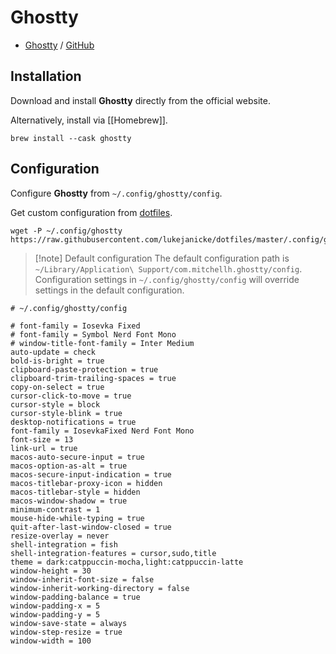 # Ghostty

- [Ghostty](https://ghostty.org) / [GitHub](https://github.com/ghostty-org/ghostty)

## Installation

Download and install **Ghostty** directly from the official website.

Alternatively, install via [[Homebrew]].

```shell
brew install --cask ghostty
```

## Configuration

Configure **Ghostty** from `~/.config/ghostty/config`.

Get custom configuration from [dotfiles](https://github.com/lukejanicke/dotfiles).

```shell
wget -P ~/.config/ghostty https://raw.githubusercontent.com/lukejanicke/dotfiles/master/.config/ghostty/config
```

> [!note] Default configuration
> The default configuration path is `~/Library/Application\ Support/com.mitchellh.ghostty/config`. Configuration settings in `~/.config/ghostty/config` will override settings in the default configuration.

```config
# ~/.config/ghostty/config

# font-family = Iosevka Fixed
# font-family = Symbol Nerd Font Mono
# window-title-font-family = Inter Medium
auto-update = check
bold-is-bright = true
clipboard-paste-protection = true
clipboard-trim-trailing-spaces = true
copy-on-select = true
cursor-click-to-move = true
cursor-style = block
cursor-style-blink = true
desktop-notifications = true
font-family = IosevkaFixed Nerd Font Mono
font-size = 13
link-url = true
macos-auto-secure-input = true
macos-option-as-alt = true
macos-secure-input-indication = true
macos-titlebar-proxy-icon = hidden
macos-titlebar-style = hidden
macos-window-shadow = true
minimum-contrast = 1
mouse-hide-while-typing = true
quit-after-last-window-closed = true
resize-overlay = never
shell-integration = fish
shell-integration-features = cursor,sudo,title
theme = dark:catppuccin-mocha,light:catppuccin-latte
window-height = 30
window-inherit-font-size = false
window-inherit-working-directory = false
window-padding-balance = true
window-padding-x = 5
window-padding-y = 5
window-save-state = always
window-step-resize = true
window-width = 100
```